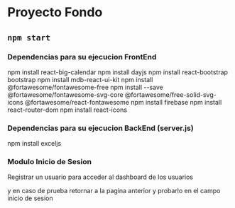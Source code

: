 
# Proyecto Fondo 

## `npm start`




### Dependencias para su ejecucion FrontEnd

npm install react-big-calendar
npm install dayjs
npm install react-bootstrap bootstrap
npm install mdb-react-ui-kit
npm install @fortawesome/fontawesome-free
npm install --save @fortawesome/fontawesome-svg-core @fortawesome/free-solid-svg-icons @fortawesome/react-fontawesome
npm install firebase
npm install react-router-dom
npm install react-icons

### Dependencias para su ejecucion BackEnd (server.js)

npm install exceljs


### Modulo Inicio de Sesion 

Registrar un usuario para acceder al dashboard de los usuarios 

y en caso de prueba retornar a la pagina anterior y probarlo en el campo inicio de sesion

